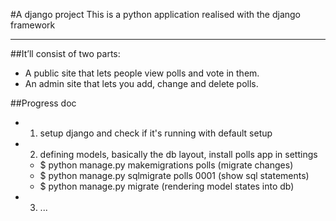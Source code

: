 #A django project
This is a python application realised with the django framework
****************************************************************

##It’ll consist of two parts:

- A public site that lets people view polls and vote in them.
- An admin site that lets you add, change and delete polls.

##Progress doc
- 1. setup django and check if it's running with default setup
- 2. defining models, basically the db layout, install polls app in settings
  - $ python manage.py makemigrations polls (migrate changes)
  - $ python manage.py sqlmigrate polls 0001 (show sql statements)
  - $ python manage.py migrate (rendering model states into db)
- 3. ...
